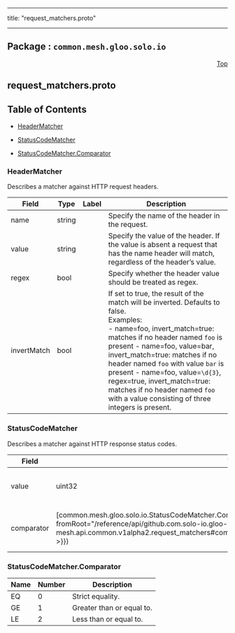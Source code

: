 
---

title: "request_matchers.proto"

---

## Package : `common.mesh.gloo.solo.io`



<a name="top"></a>

<a name="API Reference for request_matchers.proto"></a>
<p align="right"><a href="#top">Top</a></p>

## request_matchers.proto


## Table of Contents
  - [HeaderMatcher](#common.mesh.gloo.solo.io.HeaderMatcher)
  - [StatusCodeMatcher](#common.mesh.gloo.solo.io.StatusCodeMatcher)

  - [StatusCodeMatcher.Comparator](#common.mesh.gloo.solo.io.StatusCodeMatcher.Comparator)






<a name="common.mesh.gloo.solo.io.HeaderMatcher"></a>

### HeaderMatcher
Describes a matcher against HTTP request headers.


| Field | Type | Label | Description |
| ----- | ---- | ----- | ----------- |
| name | string |  | Specify the name of the header in the request. |
  | value | string |  | Specify the value of the header. If the value is absent a request that has the name header will match, regardless of the header’s value. |
  | regex | bool |  | Specify whether the header value should be treated as regex. |
  | invertMatch | bool |  | If set to true, the result of the match will be inverted. Defaults to false.<br>Examples:<br>- name=foo, invert_match=true: matches if no header named `foo` is present - name=foo, value=bar, invert_match=true: matches if no header named `foo` with value `bar` is present - name=foo, value=``\d{3}``, regex=true, invert_match=true: matches if no header named `foo` with a value consisting of three integers is present. |
  





<a name="common.mesh.gloo.solo.io.StatusCodeMatcher"></a>

### StatusCodeMatcher
Describes a matcher against HTTP response status codes.


| Field | Type | Label | Description |
| ----- | ---- | ----- | ----------- |
| value | uint32 |  | The status code value to match against. |
  | comparator | [common.mesh.gloo.solo.io.StatusCodeMatcher.Comparator]({{< versioned_link_path fromRoot="/reference/api/github.com.solo-io.gloo-mesh.api.common.v1alpha2.request_matchers#common.mesh.gloo.solo.io.StatusCodeMatcher.Comparator" >}}) |  | The comparison type used for matching. |
  




 <!-- end messages -->


<a name="common.mesh.gloo.solo.io.StatusCodeMatcher.Comparator"></a>

### StatusCodeMatcher.Comparator


| Name | Number | Description |
| ---- | ------ | ----------- |
| EQ | 0 | Strict equality. |
| GE | 1 | Greater than or equal to. |
| LE | 2 | Less than or equal to. |


 <!-- end enums -->

 <!-- end HasExtensions -->

 <!-- end services -->

